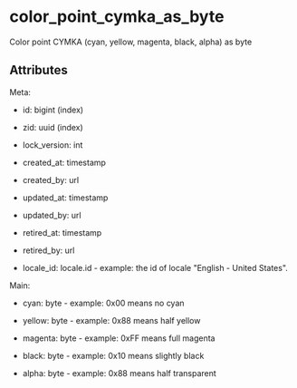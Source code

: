 # color_point_cymka_as_byte

Color point CYMKA (cyan, yellow, magenta, black, alpha) as byte


## Attributes

Meta:

* id: bigint (index)

* zid: uuid (index)

* lock_version: int

* created_at: timestamp

* created_by: url

* updated_at: timestamp

* updated_by: url

* retired_at: timestamp

* retired_by: url

* locale_id: locale.id - example: the id of locale "English - United States".

Main:

* cyan: byte - example: 0x00 means no cyan

* yellow: byte - example: 0x88 means half yellow

* magenta: byte - example: 0xFF means full magenta

* black: byte - example: 0x10 means slightly black

* alpha: byte - example: 0x88 means half transparent

